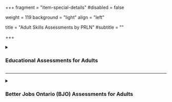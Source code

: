 +++
fragment = "item-special-details"
#disabled = false

weight = 119
background = "light"
align = "left"

title = "Adult Skills Assessments by PRLN"
#subtitle = ""

+++
  
  
<details>
    
<summary>
    
### Educational Assessments for Adults

</summary>

Educational Assessments for adults (18+) are often the first step on the path to employment, higher level training, post-secondary education, high school diplomas (or equivalencies) and independence.
  
#### An Educational Assessment:
- identifies your skill levels in reading, writing and math
- provides a report that includes details about your current skill levels 
- can be used to support Ontario Disability Support Program (ODSP) applications
- provides a referral to the best local program to meet your goals
#### Cost:
- $130  
- **Free** for individuals receiving Ontario Works (OW) support
#### Time: 
- 1 hour appointment needed
#### Where: 
- Available at multiple locations across the region
- [Contact us](/about/contact/) to book your appointment!

</details>
  
  
  
***
  
  
<details>
    
<summary>
    
### Better Jobs Ontario (BJO) Assessments for Adults

</summary>
  
Better Jobs Ontario (BJO) Assessments for adults (18+) support jobseekers on their path to better employment through skills upgrading, higher level training, post-secondary education and high school diplomas (or equivalencies).
  
#### A BJO Assessment:
- identifies your skill levels in each of Canada’s [Skills for Success](https://www.canada.ca/en/services/jobs/training/initiatives/skills-success/understanding-individuals.html) areas 
- compares your skill levels now with the skill levels needed for your employment goal
- identifies your training needs based on your employment goals
- provides a report that includes a step by step training plan for all of your skills upgrading & training needs 
- can be used to support Better Jobs Ontario (BJO) applications
- provides referrals to the best local programs to meet your goals

#### Cost:
- $275 
  
#### Time: 
- 1.5 hour appointment needed
  
#### Where: 
- Available at multiple locations across the region
- [Contact us](/about/contact/) to book your appointment!

</details>
